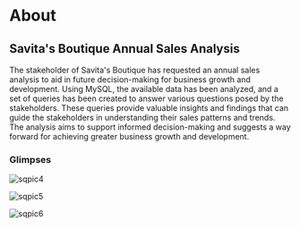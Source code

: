 # About
## Savita's Boutique Annual Sales Analysis
The stakeholder of Savita's Boutique has requested an annual sales analysis to aid in future decision-making for business growth and development. Using MySQL, the available data has been analyzed, and a set of queries has been created to answer various questions posed by the stakeholders. These queries provide valuable insights and findings that can guide the stakeholders in understanding their sales patterns and trends. The analysis aims to support informed decision-making and suggests a way forward for achieving greater business growth and development. 

### Glimpses


![sqpic4](https://github.com/shaikhazhar689/sql_project_savitasboutique/assets/134381942/1b804cef-cd0e-478e-bdc0-dc04984cb591)


![sqpic5](https://github.com/shaikhazhar689/sql_project_savitasboutique/assets/134381942/22cd659c-fc53-4b36-a497-ae352734d3ef)


![sqpic6](https://github.com/shaikhazhar689/sql_project_savitasboutique/assets/134381942/6e2f290d-2d0b-4366-9df3-8384be62373a)
